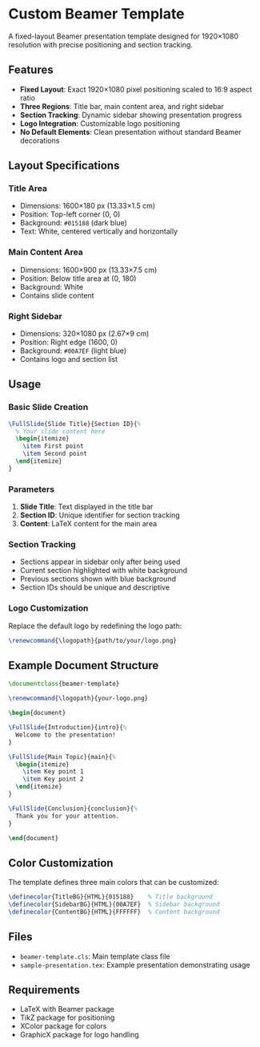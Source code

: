 # Custom Beamer Template

A fixed-layout Beamer presentation template designed for 1920×1080 resolution with precise positioning and section tracking.

## Features

- **Fixed Layout**: Exact 1920×1080 pixel positioning scaled to 16:9 aspect ratio
- **Three Regions**: Title bar, main content area, and right sidebar
- **Section Tracking**: Dynamic sidebar showing presentation progress
- **Logo Integration**: Customizable logo positioning
- **No Default Elements**: Clean presentation without standard Beamer decorations

## Layout Specifications

### Title Area
- Dimensions: 1600×180 px (13.33×1.5 cm)
- Position: Top-left corner (0, 0)
- Background: `#015188` (dark blue)
- Text: White, centered vertically and horizontally

### Main Content Area
- Dimensions: 1600×900 px (13.33×7.5 cm)
- Position: Below title area at (0, 180)
- Background: White
- Contains slide content

### Right Sidebar
- Dimensions: 320×1080 px (2.67×9 cm)
- Position: Right edge (1600, 0)
- Background: `#00A7EF` (light blue)
- Contains logo and section list

## Usage

### Basic Slide Creation

```latex
\FullSlide{Slide Title}{Section ID}{%
  % Your slide content here
  \begin{itemize}
    \item First point
    \item Second point
  \end{itemize}
}
```

### Parameters

1. **Slide Title**: Text displayed in the title bar
2. **Section ID**: Unique identifier for section tracking
3. **Content**: LaTeX content for the main area

### Section Tracking

- Sections appear in sidebar only after being used
- Current section highlighted with white background
- Previous sections shown with blue background
- Section IDs should be unique and descriptive

### Logo Customization

Replace the default logo by redefining the logo path:

```latex
\renewcommand{\logopath}{path/to/your/logo.png}
```

## Example Document Structure

```latex
\documentclass{beamer-template}

\renewcommand{\logopath}{your-logo.png}

\begin{document}

\FullSlide{Introduction}{intro}{%
  Welcome to the presentation!
}

\FullSlide{Main Topic}{main}{%
  \begin{itemize}
    \item Key point 1
    \item Key point 2
  \end{itemize}
}

\FullSlide{Conclusion}{conclusion}{%
  Thank you for your attention.
}

\end{document}
```

## Color Customization

The template defines three main colors that can be customized:

```latex
\definecolor{TitleBG}{HTML}{015188}    % Title background
\definecolor{SidebarBG}{HTML}{00A7EF}  % Sidebar background  
\definecolor{ContentBG}{HTML}{FFFFFF}  % Content background
```

## Files

- `beamer-template.cls`: Main template class file
- `sample-presentation.tex`: Example presentation demonstrating usage

## Requirements

- LaTeX with Beamer package
- TikZ package for positioning
- XColor package for colors
- GraphicX package for logo handling
